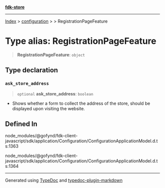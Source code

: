 [**fdk-store**](../../../README.md)
***

[Index](../../../API.md) > [configuration](../../README.md) > [<internal>](../README.md) > RegistrationPageFeature

# Type alias: RegistrationPageFeature

> **RegistrationPageFeature**: `object`

## Type declaration

### `ask_store_address`

> `optional` **ask\_store\_address**: `boolean`

- Shows whether a form to collect the
address of the store, should be displayed upon visiting the website.

## Defined In

node\_modules/@gofynd/fdk-client-javascript/sdk/application/Configuration/ConfigurationApplicationModel.d.ts:1363

node\_modules/@gofynd/fdk-client-javascript/sdk/application/Configuration/ConfigurationApplicationModel.d.ts:1364

***
Generated using [TypeDoc](https://typedoc.org/) and [typedoc-plugin-markdown](https://www.npmjs.com/package/typedoc-plugin-markdown)
